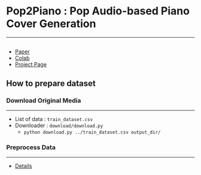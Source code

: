 # Pop2Piano : Pop Audio-based Piano Cover Generation
---
##
- [Paper](https://arxiv.org/abs/2211.00895)
- [Colab](http://bit.ly/pop2piano-colab)
- [Project Page](http://sweetcocoa.github.io/pop2piano_samples)

## How to prepare dataset
### Download Original Media
---
- List of data : ```train_dataset.csv```
- Downloader : ```download/download.py```
    - ```python download.py ../train_dataset.csv output_dir/```

### Preprocess Data
---
- [Details](./preprocess/)





